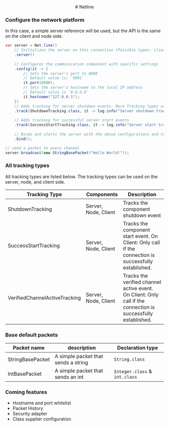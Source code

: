 <div align="center">
# Netline
</div>

### Configure the network platform
In this case, a simple server reference will be used, but the API is the same on the client and node side.
```java
var server = Net.line()
    // Initializes the server on this connection (Possible types: client, node)
    .server()
    
    // Configures the communication component with specific settings
    .config(it -> {
        // Sets the server's port to 8080
        // Default value is: `9091`
        it.port(8080);
        // Sets the server's hostname to the local IP address
        // Default value is `0.0.0.0`
        it.hostname("127.0.0.1");
    })
    // Adds tracking for server shutdown events. More Tracking types are be listed below
    .track(ShutdownTracking.class, it -> log.info("Server shutdown tracking: {}", it))
        
    // Adds tracking for successful server start events
    .track(SuccessStartTracking.class, it -> log.info("Server start tracking: {}", it))
        
    // Binds and starts the server with the above configurations and tracking settings
    .bind();

// send a packet to every channel 
server.broadcast(new StringBasePacket("Hello World!"));
```
### All tracking types
All tracking types are listed below. The tracking types can be used on the server, node, and client side.

| Tracking Type                 | Components           | Description                                                                                                   |
|-------------------------------|----------------------|---------------------------------------------------------------------------------------------------------------|
| ShutdownTracking              | Server, Node, Client | Tracks the component shutdown event                                                                           |
| SuccessStartTracking          | Server, Node, Client | Tracks the component start event. On Client: Only call if the connection is successfully established.         |
| VerifiedChannelActiveTracking | Server, Node, Client | Tracks the verified channel active event. On Client: Only call if the connection is successfully established. |

### Base default packets

| Packet name      | description                         | Declaration type              |
|------------------|-------------------------------------|-------------------------------|
| StringBasePacket | A simple packet that sends a string | `String.class`                |
| IntBasePacket    | A simple packet that sends an int   | `Integer.class` & `int.class` |


### Coming features

- Hostname and port whitelist 
- Packet History
- Security adapter
- Class supplier configuration